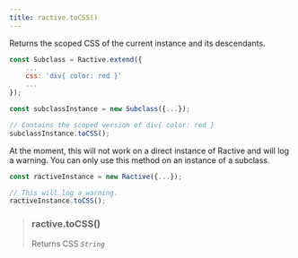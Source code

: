 ```yaml
---
title: ractive.toCSS()
---
```

Returns the scoped CSS of the current instance and its descendants.

```js
const Subclass = Ractive.extend({
    ...
    css: 'div{ color: red }'
    ...
});

const subclassInstance = new Subclass({...});

// Contains the scoped version of div{ color: red }
subclassInstance.toCSS();
```

At the moment, this will not work on a direct instance of Ractive and will log a warning. You can only use this method on an instance of a subclass.

```js
const ractiveInstance = new Ractive({...});

// This will log a warning.
ractiveInstance.toCSS();
```

> ### ractive.toCSS()
> Returns CSS *`String`*
